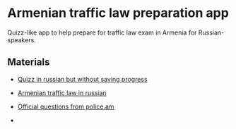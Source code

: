 # Armenian traffic law preparation app
Quizz-like app to help prepare for traffic law exam in Armenia for Russian-speakers.

## Materials
- [Quizz in russian but without saving progress](https://transinfo.am/ru/pdd/tickets-on-the-topics.html)
- [Armenian traffic law in russian](https://transinfo.am/ru/pdd/6_6.html)
- [Official questions from police.am](https://www.police.am/%D5%B3%D5%A1%D5%B6%D5%A1%D5%BA%D5%A1%D6%80%D5%B0%D5%A1%D5%B5%D5%AB%D5%B6-%D5%B8%D5%BD%D5%BF%D5%AB%D5%AF%D5%A1%D5%B6%D5%B8%D6%82%D5%A9%D5%B5%D5%B8%D6%82%D5%B6/the-list-of-driving-theory-test-questions.html)

- 
